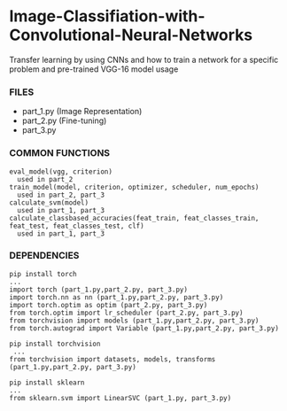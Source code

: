 # Image-Classifiation-with-Convolutional-Neural-Networks
Transfer learning by using CNNs and how to train a network for a specific problem and pre-trained VGG-16 model usage


### FILES

* part_1.py (Image Representation)
* part_2.py (Fine-tuning)
* part_3.py 



### COMMON FUNCTIONS

` eval_model(vgg, criterion) `<br/>
`	used in part_2 ` <br/>
` train_model(model, criterion, optimizer, scheduler, num_epochs) ` <br/>
`	used in part_2, part_3 ` <br/>
` calculate_svm(model) ` <br/>
`	used in part_1, part_3 ` <br/>
` calculate_classbased_accuracies(feat_train, feat_classes_train, feat_test, feat_classes_test, clf) ` <br/>
`	used in part_1, part_3 ` <br/>


### DEPENDENCIES

` pip install torch ` <br/>
` ... ` <br/>
` import torch (part_1.py,part_2.py, part_3.py) ` <br/>
` import torch.nn as nn (part_1.py,part_2.py, part_3.py) ` <br/>
` import torch.optim as optim (part_2.py, part_3.py) ` <br/>
` from torch.optim import lr_scheduler (part_2.py, part_3.py) ` <br/>
` from torchvision import models (part_1.py,part_2.py, part_3.py) ` <br/>
` from torch.autograd import Variable (part_1.py,part_2.py, part_3.py)  ` <br/>

` pip install torchvision ` <br/>
` ...` <br/>
` from torchvision import datasets, models, transforms (part_1.py,part_2.py, part_3.py) ` <br/>

` pip install sklearn ` <br/>
` ... ` <br/>
` from sklearn.svm import LinearSVC (part_1.py, part_3.py) ` <br/>
